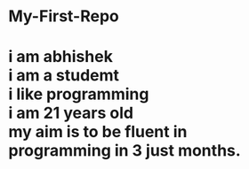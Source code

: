 # My-First-Repo
i am abhishek
<br>
i am a studemt 
<br>
i like programming
<br>
i am 21 years old
<br>
my aim is to be fluent in programming in 3 just months.
<br>
======
